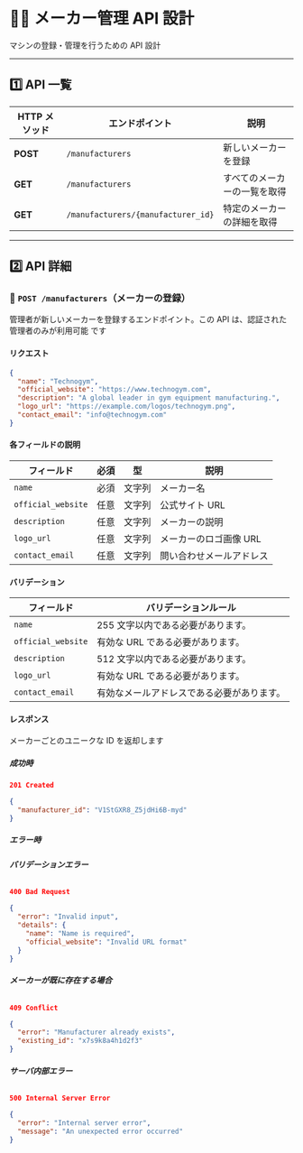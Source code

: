 # 🏋️‍♂️ メーカー管理 API 設計

マシンの登録・管理を行うための API 設計

---

## **1️⃣ API 一覧**

| HTTP メソッド | エンドポイント                     | 説明                         |
| ------------- | ---------------------------------- | ---------------------------- |
| **POST**      | `/manufacturers`                   | 新しいメーカーを登録         |
| **GET**       | `/manufacturers`                   | すべてのメーカーの一覧を取得 |
| **GET**       | `/manufacturers/{manufacturer_id}` | 特定のメーカーの詳細を取得   |

---

## **2️⃣ API 詳細**

### **📌 `POST /manufacturers`（メーカーの登録）**

管理者が新しいメーカーを登録するエンドポイント。この API は、認証された管理者のみが利用可能 です

#### **リクエスト**

```json
{
  "name": "Technogym",
  "official_website": "https://www.technogym.com",
  "description": "A global leader in gym equipment manufacturing.",
  "logo_url": "https://example.com/logos/technogym.png",
  "contact_email": "info@technogym.com"
}
```

#### **各フィールドの説明**

| フィールド         | 必須 | 型     | 説明                     |
| ------------------ | ---- | ------ | ------------------------ |
| `name`             | 必須 | 文字列 | メーカー名               |
| `official_website` | 任意 | 文字列 | 公式サイト URL           |
| `description`      | 任意 | 文字列 | メーカーの説明           |
| `logo_url`         | 任意 | 文字列 | メーカーのロゴ画像 URL   |
| `contact_email`    | 任意 | 文字列 | 問い合わせメールアドレス |

#### **バリデーション**

| フィールド         | バリデーションルール                       |
| ------------------ | ------------------------------------------ |
| `name`             | 255 文字以内である必要があります。         |
| `official_website` | 有効な URL である必要があります。          |
| `description`      | 512 文字以内である必要があります。         |
| `logo_url`         | 有効な URL である必要があります。          |
| `contact_email`    | 有効なメールアドレスである必要があります。 |

#### **レスポンス**

メーカーごとのユニークな ID を返却します

##### **成功時**

```json
201 Created
```

```json
{
  "manufacturer_id": "V1StGXR8_Z5jdHi6B-myd"
}
```

##### **エラー時**

###### **バリデーションエラー**

```json
400 Bad Request
```

```json
{
  "error": "Invalid input",
  "details": {
    "name": "Name is required",
    "official_website": "Invalid URL format"
  }
}
```

###### **メーカーが既に存在する場合**

```json
409 Conflict
```

```json
{
  "error": "Manufacturer already exists",
  "existing_id": "x7s9k8a4h1d2f3"
}
```

###### **サーバ内部エラー**

```json
500 Internal Server Error
```

```json
{
  "error": "Internal server error",
  "message": "An unexpected error occurred"
}
```
